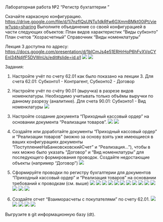 Лабораторная работа №2 “Регистр бухгалтерии ”

Скачайте каркасную конфигурацию. https://drive.google.com/file/d/1i7nzfIQsUNTu1dkRfw6GXmmBMkt00iPt/view?usp=sharing
Выполните объединение со своей конфигурацией в части следующих объектов:
План видов характеристик “Виды субконто”
План счетов “Хозрасчетный”
Справочник “Виды номенклатуры”

Лекция 3 доступна по адресу: https://docs.google.com/presentation/d/1blCmJs4e51ERHrHoP6hFvXVpCYEnl34NdjfF5DVWnUs/edit#slide=id.p1
![](img/Screenshot_1.png)
![](img/Screenshot_2.png)

Задания: 
1. Настройте учёт по счету 62.01 как было показано на лекции 3. Для счета 62.01: Субконто1 - Контрагент, Субконто2 - Договор
2. Настройте учёт по счёту 90.01 (выручка) в разрезе видов номенклатуры. Необходимо учитывать только объёмы выручки по данному разрезу (аналитике). Для счета 90.01:  Субконто1 - Вид номенклатуры
![](img/Screenshot_3.png)

3. Настройте создание документа “Приходный кассовый ордер” на основании документа “Реализации товаров”.
![](img/Screenshot_4.png)
![](img/Screenshot_5.png)

4. Создайте или доработайте документы “Приходный кассовый ордер” и “Реализации товаров” (можно за основу взять уже имеющиеся в ваших конфигурациях документы “ПоступлениеНаБанковсковскийСчет” и “Реализация…”), чтобы в них можно было указать “Договор” и “Вид номенклатуры” для последующего формирования проводок. Создайте недостающие объекты (например “Договор”)
![](img/Screenshot_20.png)

5. Сформируйте проводки по регистру бухгалтерии для документов “Приходный кассовый ордер” и “Реализация товаров” на основании требований к проводкам (см. выше)
![](img/Screenshot_6.png)
![](img/Screenshot_7.png)
![](img/Screenshot_8.png)
![](img/Screenshot_9.png)
![](img/Screenshot_10.png)
![](img/Screenshot_11.png)
![](img/Screenshot_12.png)
![](img/Screenshot_13.png)
![](img/Screenshot_14.png)
![](img/Screenshot_15.png)
![](img/Screenshot_16.png)
![](img/Screenshot_17.png)
![](img/Screenshot_18.png)
![](img/Screenshot_19.png)

6. Создайте отчет “Взаиморасчеты с покупателями” по счету 62.01.
![](img/Screenshot_21.png)
![](img/Screenshot_22.png)
![](img/Screenshot_23.png)
![](img/Screenshot_24.png)
![](img/Screenshot_25.png)

Выгрузите в git информационную базу (dt). 
